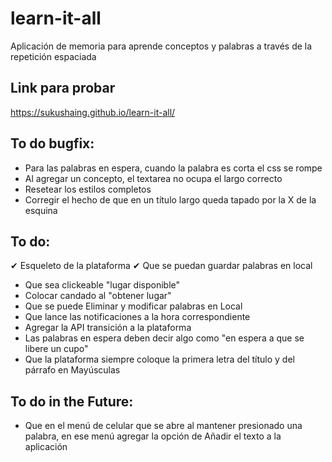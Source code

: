 # learn-it-all

Aplicación de memoria para aprende conceptos y palabras a través de la repetición espaciada

## Link para probar
https://sukushaing.github.io/learn-it-all/


## To do bugfix: 
- Para las palabras en espera, cuando la palabra es corta el css se rompe
- Al agregar un concepto, el textarea no ocupa el largo correcto
- Resetear los estilos completos
- Corregir el hecho de que en un título largo queda tapado por la X de la esquina

## To do:
✔ Esqueleto de la plataforma
✔ Que se puedan guardar palabras en local
- Que sea clickeable "lugar disponible"
- Colocar candado al "obtener lugar"
- Que se puede Eliminar y modificar palabras en Local
- Que lance las notificaciones a la hora correspondiente
- Agregar la API transición a la plataforma
- Las palabras en espera deben decir algo como "en espera a que se libere un cupo"
- Que la plataforma siempre coloque la primera letra del título y del párrafo en Mayúsculas

## To do in the Future:
- Que en el menú de celular que se abre al mantener presionado una palabra, en ese menú agregar la opción de Añadir el texto a la aplicación